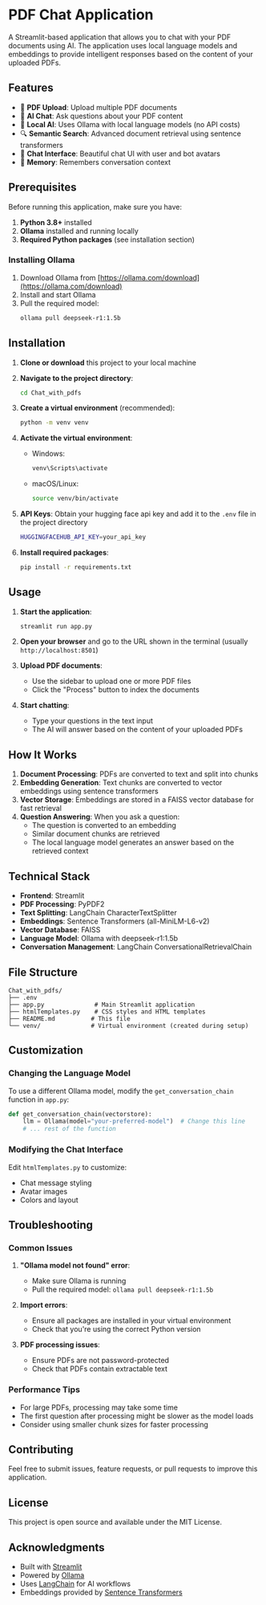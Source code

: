 # PDF Chat Application

A Streamlit-based application that allows you to chat with your PDF documents using AI. The application uses local language models and embeddings to provide intelligent responses based on the content of your uploaded PDFs.

## Features

- 📄 **PDF Upload**: Upload multiple PDF documents
- 🤖 **AI Chat**: Ask questions about your PDF content
- 🧠 **Local AI**: Uses Ollama with local language models (no API costs)
- 🔍 **Semantic Search**: Advanced document retrieval using sentence transformers
- 💬 **Chat Interface**: Beautiful chat UI with user and bot avatars
- 📝 **Memory**: Remembers conversation context

## Prerequisites

Before running this application, make sure you have:

1. **Python 3.8+** installed
2. **Ollama** installed and running locally
3. **Required Python packages** (see installation section)

### Installing Ollama

1. Download Ollama from [https://ollama.com/download](https://ollama.com/download)
2. Install and start Ollama
3. Pull the required model:
   ```bash
   ollama pull deepseek-r1:1.5b
   ```

## Installation

1. **Clone or download** this project to your local machine

2. **Navigate to the project directory**:

   ```bash
   cd Chat_with_pdfs
   ```

3. **Create a virtual environment** (recommended):

   ```bash
   python -m venv venv
   ```

4. **Activate the virtual environment**:

   - Windows:
     ```bash
     venv\Scripts\activate
     ```
   - macOS/Linux:
     ```bash
     source venv/bin/activate
     ```

5. **API Keys**:
   Obtain your hugging face api key and add it to the `.env` file in the project directory

   ```bash
   HUGGINGFACEHUB_API_KEY=your_api_key
   ```

6. **Install required packages**:
   ```bash
   pip install -r requirements.txt
   ```

## Usage

1. **Start the application**:

   ```bash
   streamlit run app.py
   ```

2. **Open your browser** and go to the URL shown in the terminal (usually `http://localhost:8501`)

3. **Upload PDF documents**:

   - Use the sidebar to upload one or more PDF files
   - Click the "Process" button to index the documents

4. **Start chatting**:
   - Type your questions in the text input
   - The AI will answer based on the content of your uploaded PDFs

## How It Works

1. **Document Processing**: PDFs are converted to text and split into chunks
2. **Embedding Generation**: Text chunks are converted to vector embeddings using sentence transformers
3. **Vector Storage**: Embeddings are stored in a FAISS vector database for fast retrieval
4. **Question Answering**: When you ask a question:
   - The question is converted to an embedding
   - Similar document chunks are retrieved
   - The local language model generates an answer based on the retrieved context

## Technical Stack

- **Frontend**: Streamlit
- **PDF Processing**: PyPDF2
- **Text Splitting**: LangChain CharacterTextSplitter
- **Embeddings**: Sentence Transformers (all-MiniLM-L6-v2)
- **Vector Database**: FAISS
- **Language Model**: Ollama with deepseek-r1:1.5b
- **Conversation Management**: LangChain ConversationalRetrievalChain

## File Structure

```
Chat_with_pdfs/
├── .env
├── app.py              # Main Streamlit application
├── htmlTemplates.py    # CSS styles and HTML templates
├── README.md          # This file
└── venv/              # Virtual environment (created during setup)
```

## Customization

### Changing the Language Model

To use a different Ollama model, modify the `get_conversation_chain` function in `app.py`:

```python
def get_conversation_chain(vectorstore):
    llm = Ollama(model="your-preferred-model")  # Change this line
    # ... rest of the function
```

### Modifying the Chat Interface

Edit `htmlTemplates.py` to customize:

- Chat message styling
- Avatar images
- Colors and layout

## Troubleshooting

### Common Issues

1. **"Ollama model not found" error**:

   - Make sure Ollama is running
   - Pull the required model: `ollama pull deepseek-r1:1.5b`

2. **Import errors**:

   - Ensure all packages are installed in your virtual environment
   - Check that you're using the correct Python version

3. **PDF processing issues**:
   - Ensure PDFs are not password-protected
   - Check that PDFs contain extractable text

### Performance Tips

- For large PDFs, processing may take some time
- The first question after processing might be slower as the model loads
- Consider using smaller chunk sizes for faster processing

## Contributing

Feel free to submit issues, feature requests, or pull requests to improve this application.

## License

This project is open source and available under the MIT License.

## Acknowledgments

- Built with [Streamlit](https://streamlit.io/)
- Powered by [Ollama](https://ollama.ai/)
- Uses [LangChain](https://langchain.com/) for AI workflows
- Embeddings provided by [Sentence Transformers](https://www.sbert.net/)

